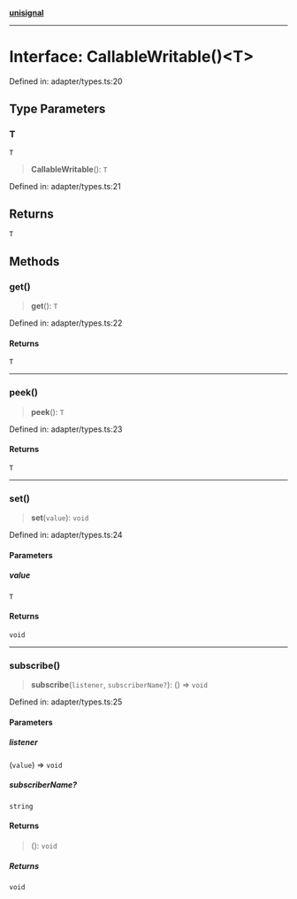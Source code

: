 [**unisignal**](../../../../README.md)

***

# Interface: CallableWritable()\<T\>

Defined in: adapter/types.ts:20

## Type Parameters

### T

`T`

> **CallableWritable**(): `T`

Defined in: adapter/types.ts:21

## Returns

`T`

## Methods

### get()

> **get**(): `T`

Defined in: adapter/types.ts:22

#### Returns

`T`

***

### peek()

> **peek**(): `T`

Defined in: adapter/types.ts:23

#### Returns

`T`

***

### set()

> **set**(`value`): `void`

Defined in: adapter/types.ts:24

#### Parameters

##### value

`T`

#### Returns

`void`

***

### subscribe()

> **subscribe**(`listener`, `subscriberName?`): () => `void`

Defined in: adapter/types.ts:25

#### Parameters

##### listener

(`value`) => `void`

##### subscriberName?

`string`

#### Returns

> (): `void`

##### Returns

`void`

